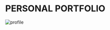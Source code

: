 # PERSONAL PORTFOLIO

![profile](https://github.com/SIRISHA2602/Profile/assets/92975557/e0eae4d3-aff2-403a-8e30-59fb047d49f0)
